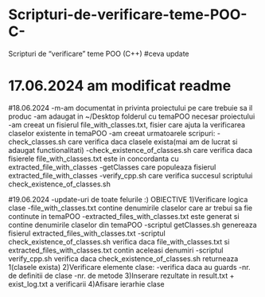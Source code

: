 # Scripturi-de-verificare-teme-POO-C-
Scripturi de “verificare” teme POO (C++)
#ceva update
# 17.06.2024 am modificat readme

#18.06.2024
-m-am documentat in privinta proiectului pe care trebuie sa il produc
-am adaugat in ~/Desktop folderul cu temaPOO necesar proiectului
-am creeat un fisierul file_with_classes.txt, fisier care ajuta la verificarea claselor existente in temaPOO
-am creeat urmatoarele scripuri:
	-check_classes.sh care verifica daca clasele exista(mai am de lucrat si adaugat functionalitati)
	-check_existence_of_classes.sh care verifica daca fisierele file_with_classes.txt este in concordanta cu extracted_file_with_classes
	-getClasses care populeaza fisierul extracted_file_with_classes
	-verify_cpp.sh care verifica succesul scriptului check_existence_of_classes.sh

#19.06.2024
-update-uri de toate felurile :)
						OBIECTIVE
1)Verificare logica clase
	-file_with_classes.txt contine denumirile claselor care ar trebui sa fie continute in temaPOO
	-extracted_files_with_classes.txt este generat si contine denumirile claselor din temaPOO
	-scriptul getClasses.sh genereaza fisierul extracted_files_with_classes.txt
	-scriptul check_existence_of_classes.sh verifica daca file_with_classes.txt si extracted_files_with_classes.txt contin aceleasi denumiri
	-scriptul verify_cpp.sh verifica daca check_existence_of_classes.sh returneaza 1(clasele exista)
2)Verificare elemente clase:
	-verifica daca au guards
	-nr. de definitii de clase
	-nr. de metode
3)Inserare rezultate in result.txt + exist_log.txt a verificarii 
4)Afisare ierarhie clase
